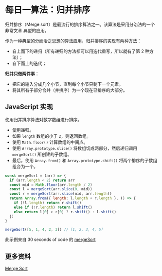 # 每日一算法：归并排序

归并排序（Merge sort）是最流行的排序算法之一。该算法是采用分治法的一个非常文章
典型的应用。

作为一种典型的分而治之思想的算法应用，归并排序的实现有两种方法：

- 自上而下的递归（所有递归的方法都可以用迭代重写，所以就有了第 2 种方法）；
- 自下而上的迭代；

**归并只做两件事**：

- 把它的输入分成几个小节，直到每个小节只剩下一个元素。
- 将其所有子部分合并（并排序）为一个现在已排序的大部分。

## JavaScript 实现

使用归并排序算法对数字数组进行排序。

- 使用递归。
- 如果 `length` 数组的小于 `2`，则返回数组。
- 使用 `Math.floor()` 计算数组的中间点。
- 使用 `Array.prototype.slice()` 将数组切成两部分，然后递归调用 `mergeSort()` 所创建的子数组。
- 最后，使用 `Array.from()` 和 `Array.prototype.shift()` 将两个排序的子数组组合为一个。

```js
const mergeSort = (arr) => {
  if (arr.length < 2) return arr
  const mid = Math.floor(arr.length / 2)
  const l = mergeSort(arr.slice(0, mid))
  const r = mergeSort(arr.slice(mid, arr.length))
  return Array.from({ length: l.length + r.length }, () => {
    if (!l.length) return r.shift()
    else if (!r.length) return l.shift()
    else return l[0] > r[0] ? r.shift() : l.shift()
  })
}

mergeSort([5, 1, 4, 2, 3]) // [1, 2, 3, 4, 5]
```

此示例来自 30 seconds of code 的 [mergeSort](https://www.30secondsofcode.org/js/s/merge-sort)

## 更多资料

[Merge Sort](https://github.com/trekhleb/javascript-algorithms/tree/master/src/algorithms/sorting/merge-sort)
